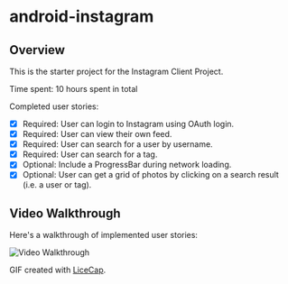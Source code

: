 # android-instagram

## Overview

This is the starter project for the Instagram Client Project. 

Time spent: 10 hours spent in total

Completed user stories:

 * [x] Required: User can login to Instagram using OAuth login.
 * [x] Required: User can view their own feed.
 * [x] Required: User can search for a user by username.
 * [x] Required: User can search for a tag.
 * [x] Optional: Include a ProgressBar during network loading.
 * [x] Optional: User can get a grid of photos by clicking on a search result (i.e. a user or tag).

## Video Walkthrough 

Here's a walkthrough of implemented user stories:

<img src='http://i.imgur.com/nLdHrqd.gif' title='Video Walkthrough' width='' alt='Video Walkthrough' />

GIF created with [LiceCap](http://www.cockos.com/licecap/).

